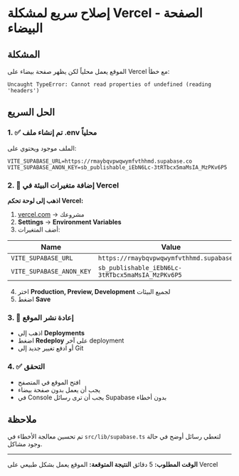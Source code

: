 # إصلاح سريع لمشكلة Vercel - الصفحة البيضاء

## المشكلة
الموقع يعمل محلياً لكن يظهر صفحة بيضاء على Vercel مع خطأ:
```
Uncaught TypeError: Cannot read properties of undefined (reading 'headers')
```

## الحل السريع

### 1. ✅ تم إنشاء ملف .env محلياً
الملف موجود ويحتوي على:
```env
VITE_SUPABASE_URL=https://rmaybqvpwqwymfvthhmd.supabase.co
VITE_SUPABASE_ANON_KEY=sb_publishable_iEbN6Lc-3tRTbcx5maMsIA_MzPKv6P5
```

### 2. 🔧 إضافة متغيرات البيئة في Vercel

**اذهب إلى لوحة تحكم Vercel:**
1. [vercel.com](https://vercel.com) → مشروعك
2. **Settings** → **Environment Variables**
3. أضف المتغيرات:

| Name | Value |
|------|-------|
| `VITE_SUPABASE_URL` | `https://rmaybqvpwqwymfvthhmd.supabase.co` |
| `VITE_SUPABASE_ANON_KEY` | `sb_publishable_iEbN6Lc-3tRTbcx5maMsIA_MzPKv6P5` |

4. اختر **Production, Preview, Development** لجميع البيئات
5. اضغط **Save**

### 3. 🚀 إعادة نشر الموقع
- اذهب إلى **Deployments**
- اضغط **Redeploy** على آخر deployment
- أو ادفع تغيير جديد إلى Git

### 4. ✅ التحقق
- افتح الموقع في المتصفح
- يجب أن يعمل بدون صفحة بيضاء
- في Console يجب أن ترى رسائل Supabase بدون أخطاء

## ملاحظة
تم تحسين معالجة الأخطاء في `src/lib/supabase.ts` لتعطي رسائل أوضح في حالة وجود مشاكل.

---
**الوقت المطلوب:** 5 دقائق
**النتيجة المتوقعة:** الموقع يعمل بشكل طبيعي على Vercel
